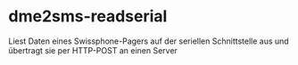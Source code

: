 # dme2sms-readserial
Liest Daten eines Swissphone-Pagers auf der seriellen Schnittstelle aus und übertragt sie per HTTP-POST an einen Server
